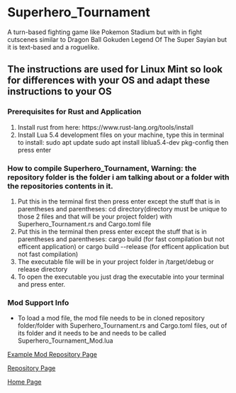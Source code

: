 # Superhero_Tournament
A turn-based fighting game like Pokemon Stadium but with in fight cutscenes similar to Dragon Ball Gokuden Legend Of The Super Sayian but it is text-based and a roguelike.

<h2>The instructions are used for Linux Mint so look for differences with your OS and adapt these instructions to your OS</h2>

<h3>Prerequisites for Rust and Application</h3>
<ol>
  <li>Install rust from here: https://www.rust-lang.org/tools/install</li>
  <li>Install Lua 5.4 development files on your machine, type this in terminal to install: sudo apt update
sudo apt install liblua5.4-dev pkg-config
then press enter</li>
</ol>

<h3>How to compile Superhero_Tournament, Warning: the repository folder is the folder i am talking about or a folder with the repositories contents in it.</h3>
<ol>
  <li>Put this in the terminal first then press enter except the stuff that is in parentheses and parentheses: cd directory(directory must be unique to those 2 files and that will be your project folder) with Superhero_Tournament.rs and Cargo.toml file</li>
  <li>Put this in the terminal then press enter except the stuff that is in parentheses and parentheses: cargo build (for fast compilation but not efficent application) or cargo build --release (for efficent application but not fast compilation)</li>
  <li>The executable file will be in your project folder in /target/debug or release directory</li>
  <li>To open the executable you just drag the executable into your terminal and press enter.</li>
</ol>

<h3>Mod Support Info</h3>
<ul>
  <li>To load a mod file, the mod file needs to be in cloned repository folder/folder with Superhero_Tournament.rs and Cargo.toml files, out of its folder and it needs to be and needs to be called Superhero_Tournament_Mod.lua</li>
</ul>

<a href="https://github.com/Daniel-Hanrahan-Tools-and-Games/Superhero_Tournament_Mod">Example Mod Repository Page</a>

<a href="https://github.com/Daniel-Hanrahan-Tools-and-Games/Superhero_Tournament">Repository Page</a>

<a href="https://daniel-hanrahan-tools-and-games.github.io/">Home Page</a>
